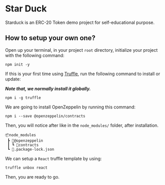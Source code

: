 # Star Duck
Starduck is an ERC-20 Token demo project for self-educational purpose.

## How to setup your own one?

Open up your terminal, in your project `root` directory, initialize your project with the following command:

```
npm init -y
```

If this is your first time using [Truffle](https://trufflesuite.com/docs/truffle/quickstart.html), run the following command to install or update:

***Note that, we normally install it globally.***

```
npm i -g truffle
```

We are going to install OpenZeppelin by running this command:

```
npm i --save @openzeppelin/contracts
```

Then, you will notice after like in the `node_modules/` folder, after installation.

```
📦node_modules
 ┣ 📂@openzeppelin
 ┃ ┗ 📂contracts
 ┗ 📜.package-lock.json
```

We can setup a `React` truffle template by using:

```
truffle unbox react
```

Then, you are ready to go.